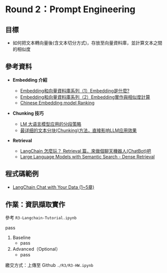 # Round 2：Prompt Engineering

## **目標**
- 如何把文本轉向量後(含文本切分方式)，存放至向量資料庫，並計算文本之間的相似度


## **參考資料**
- **Embedding 介紹**
  - [Embedding和向量資料庫系列（1）Embedding是什麼?](https://tako-analytics.com/2023-09-28-data-science-embedding-and-vector-database-series-1-what-is-embedding/)
  - [Embedding和向量資料庫系列（2）Embedding實作與相似度計算](https://tako-analytics.com/2023-09-28-data-science-embedding-and-vector-database-series-2-implementation-of-embedding-and-similarity-computation/)
  - [Chinese Embedding model Ranking](https://huggingface.co/spaces/mteb/leaderboard)
  
- **Chunking 技巧**
  - [LM 大语言模型应用的分段策略](https://xie.infoq.cn/article/215f8e34ffad1aa709d564802)
  - [最详细的文本分块(Chunking)方法，直接影响LLM应用效果](https://luxiangdong.com/2023/09/20/chunk/)
  
- **Retrieval**
  - [LangChain 怎麼玩？ Retrieval 篇，來做個聊天機器人(ChatBot)吧](https://myapollo.com.tw/blog/langchain-tutorial-retrieval/)
  - [Large Language Models with Semantic Search - Dense Retrieval](https://hackmd.io/@YungHuiHsu/Sk-hxS0-T)

## **程式碼範例**
- [LangChain Chat with Your Data (1~5章)](https://learn.deeplearning.ai/courses/langchain-chat-with-your-data/lesson/1/introduction)

## **作業：資訊擷取實作**
參考 `R3-Langchain-Tutorial.ipynb`</p>
pass</p>

1. Baseline
   - pass
2. Advanced（Optional）
   - pass

繳交方式：上傳至 Github `./R3/R3-HW.ipynb`
